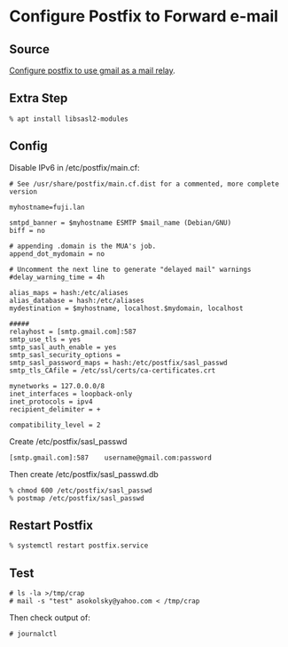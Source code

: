 # Configure Postfix to Forward e-mail

## Source

[Configure postfix to use gmail as a mail
relay](https://www.howtoforge.com/tutorial/configure-postfix-to-use-gmail-as-a-mail-relay/).

## Extra Step

```
% apt install libsasl2-modules
```

## Config

Disable IPv6 in /etc/postfix/main.cf:

```
# See /usr/share/postfix/main.cf.dist for a commented, more complete version

myhostname=fuji.lan

smtpd_banner = $myhostname ESMTP $mail_name (Debian/GNU)
biff = no

# appending .domain is the MUA's job.
append_dot_mydomain = no

# Uncomment the next line to generate "delayed mail" warnings
#delay_warning_time = 4h

alias_maps = hash:/etc/aliases
alias_database = hash:/etc/aliases
mydestination = $myhostname, localhost.$mydomain, localhost

#####
relayhost = [smtp.gmail.com]:587
smtp_use_tls = yes
smtp_sasl_auth_enable = yes
smtp_sasl_security_options =
smtp_sasl_password_maps = hash:/etc/postfix/sasl_passwd
smtp_tls_CAfile = /etc/ssl/certs/ca-certificates.crt

mynetworks = 127.0.0.0/8
inet_interfaces = loopback-only
inet_protocols = ipv4
recipient_delimiter = +

compatibility_level = 2
```

Create /etc/postfix/sasl_passwd

```
[smtp.gmail.com]:587    username@gmail.com:password
```

Then create /etc/postfix/sasl_passwd.db

```
% chmod 600 /etc/postfix/sasl_passwd
% postmap /etc/postfix/sasl_passwd
```

## Restart Postfix

```
% systemctl restart postfix.service
```

## Test

```
# ls -la >/tmp/crap
# mail -s "test" asokolsky@yahoo.com < /tmp/crap
```

Then check output of:
```
# journalctl
```
